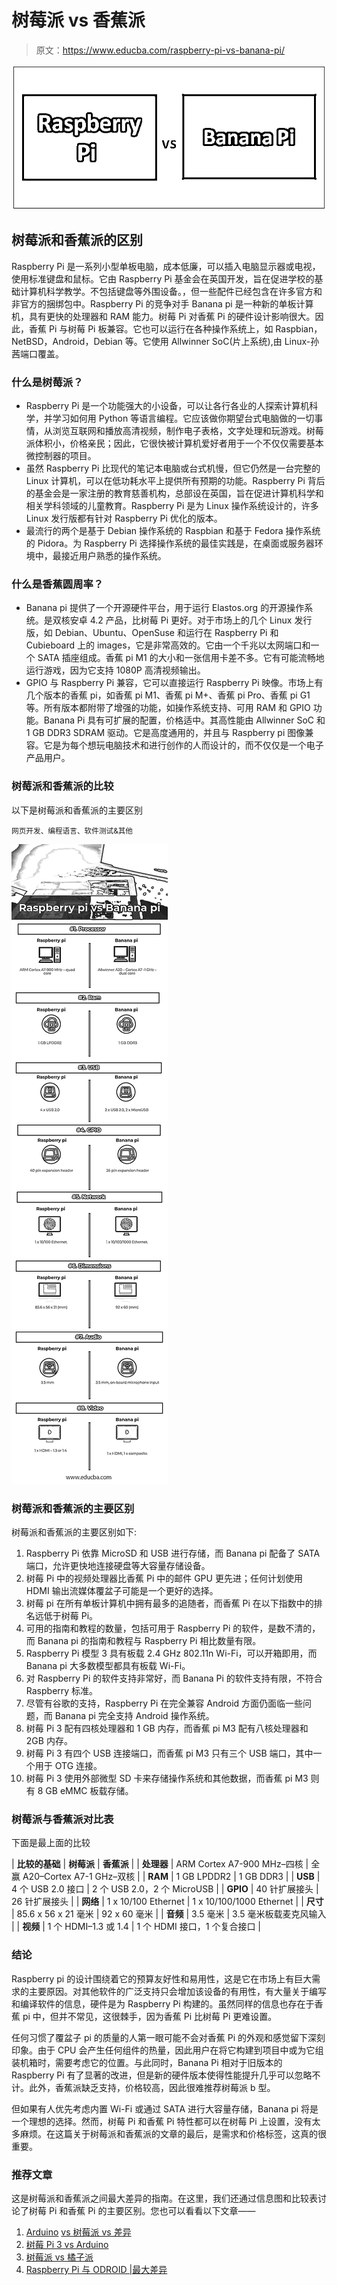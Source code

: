 # 树莓派 vs 香蕉派

> 原文：<https://www.educba.com/raspberry-pi-vs-banana-pi/>

![Raspberry Pi vs Banana Pi](img/410d6e1180701b021c8aebea9ac65236.png)



## 树莓派和香蕉派的区别

Raspberry Pi 是一系列小型单板电脑，成本低廉，可以插入电脑显示器或电视，使用标准键盘和鼠标。它由 Raspberry Pi 基金会在英国开发，旨在促进学校的基础计算机科学教学。不包括键盘等外围设备。，但一些配件已经包含在许多官方和非官方的捆绑包中。Raspberry Pi 的竞争对手 Banana pi 是一种新的单板计算机，具有更快的处理器和 RAM 能力。树莓 Pi 对香蕉 Pi 的硬件设计影响很大。因此，香蕉 Pi 与树莓 Pi 板兼容。它也可以运行在各种操作系统上，如 Raspbian，NetBSD，Android，Debian 等。它使用 Allwinner SoC(片上系统),由 Linux-孙茜端口覆盖。

### 什么是树莓派？

*   Raspberry Pi 是一个功能强大的小设备，可以让各行各业的人探索计算机科学，并学习如何用 Python 等语言编程。它应该做你期望台式电脑做的一切事情，从浏览互联网和播放高清视频，制作电子表格，文字处理和玩游戏。树莓派体积小，价格亲民；因此，它很快被计算机爱好者用于一个不仅仅需要基本微控制器的项目。
*   虽然 Raspberry Pi 比现代的笔记本电脑或台式机慢，但它仍然是一台完整的 Linux 计算机，可以在低功耗水平上提供所有预期的功能。Raspberry Pi 背后的基金会是一家注册的教育慈善机构，总部设在英国，旨在促进计算机科学和相关学科领域的儿童教育。Raspberry Pi 是为 Linux 操作系统设计的，许多 Linux 发行版都有针对 Raspberry Pi 优化的版本。
*   最流行的两个是基于 Debian 操作系统的 Raspbian 和基于 Fedora 操作系统的 Pidora。为 Raspberry Pi 选择操作系统的最佳实践是，在桌面或服务器环境中，最接近用户熟悉的操作系统。

### 什么是香蕉圆周率？

*   Banana pi 提供了一个开源硬件平台，用于运行 Elastos.org 的开源操作系统。是双核安卓 4.2 产品，比树莓 Pi 更好。对于市场上的几个 Linux 发行版，如 Debian、Ubuntu、OpenSuse 和运行在 Raspberry Pi 和 Cubieboard 上的 images，它是非常高效的。它由一个千兆以太网端口和一个 SATA 插座组成。香蕉 pi M1 的大小和一张信用卡差不多。它有可能流畅地运行游戏，因为它支持 1080P 高清视频输出。
*   GPIO 与 Raspberry Pi 兼容，它可以直接运行 Raspberry Pi 映像。市场上有几个版本的香蕉 pi，如香蕉 pi M1、香蕉 pi M+、香蕉 pi Pro、香蕉 pi G1 等。所有版本都附带了增强的功能，如操作系统支持、可用 RAM 和 GPIO 功能。Banana Pi 具有可扩展的配置，价格适中。其高性能由 Allwinner SoC 和 1 GB DDR3 SDRAM 驱动。它是高度通用的，并且与 Raspberry pi 图像兼容。它是为每个想玩电脑技术和进行创作的人而设计的，而不仅仅是一个电子产品用户。

### 树莓派和香蕉派的比较

以下是树莓派和香蕉派的主要区别

<small>网页开发、编程语言、软件测试&其他</small>

![Raspberry pi vs Banana pi Infographics](img/b4450e40531802300b1876bee392dec1.png)



### 树莓派和香蕉派的主要区别

树莓派和香蕉派的主要区别如下:

1.  Raspberry Pi 依靠 MicroSD 和 USB 进行存储，而 Banana pi 配备了 SATA 端口，允许更快地连接硬盘等大容量存储设备。
2.  树莓 Pi 中的视频处理器比香蕉 Pi 中的邮件 GPU 更先进；任何计划使用 HDMI 输出流媒体覆盆子可能是一个更好的选择。
3.  树莓 pi 在所有单板计算机中拥有最多的追随者，而香蕉 Pi 在以下指数中的排名远低于树莓 Pi。
4.  可用的指南和教程的数量，包括可用于 Raspberry Pi 的软件，是数不清的，而 Banana pi 的指南和教程与 Raspberry Pi 相比数量有限。
5.  Raspberry Pi 模型 3 具有板载 2.4 GHz 802.11n Wi-Fi，可以开箱即用，而 Banana pi 大多数模型都具有板载 Wi-Fi。
6.  对 Raspberry Pi 的软件支持非常好，而 Banana Pi 的软件支持有限，不符合 Raspberry 标准。
7.  尽管有谷歌的支持，Raspberry Pi 在完全兼容 Android 方面仍面临一些问题，而 Banana pi 完全支持 Android 操作系统。
8.  树莓 Pi 3 配有四核处理器和 1 GB 内存，而香蕉 pi M3 配有八核处理器和 2GB 内存。
9.  树莓 Pi 3 有四个 USB 连接端口，而香蕉 pi M3 只有三个 USB 端口，其中一个用于 OTG 连接。
10.  树莓 Pi 3 使用外部微型 SD 卡来存储操作系统和其他数据，而香蕉 pi M3 则有 8 GB eMMC 板载存储。

### 树莓派与香蕉派对比表

下面是最上面的比较

| **比较的基础** | **树莓派** | **香蕉派** |
| **处理器** | ARM Cortex A7-900 MHz–四核 | 全赢 A20–Cortex A7-1 GHz–双核 |
| **RAM** | 1 GB LPDDR2 | 1 GB DDR3 |
| **USB** | 4 个 USB 2.0 接口 | 2 个 USB 2.0，2 个 MicroUSB |
| **GPIO** | 40 针扩展接头 | 26 针扩展接头 |
| **网络** | 1 x 10/100 Ethernet | 1 x 10/100/1000 Ethernet |
| **尺寸** | 85.6 x 56 x 21 毫米 | 92 x 60 毫米 |
| **音频** | 3.5 毫米 | 3.5 毫米板载麦克风输入 |
| **视频** | 1 个 HDMI–1.3 或 1.4 | 1 个 HDMI 接口，1 个复合接口 |

### 结论

Raspberry pi 的设计围绕着它的预算友好性和易用性，这是它在市场上有巨大需求的主要原因。对其他软件的广泛支持只会增加该设备的有用性，有大量关于编写和编译软件的信息，硬件是为 Raspberry Pi 构建的。虽然同样的信息也存在于香蕉 pi 中，但并不常见，这很棘手，因为香蕉 Pi 比树莓 Pi 更难设置。

任何习惯了覆盆子 pi 的质量的人第一眼可能不会对香蕉 Pi 的外观和感觉留下深刻印象。由于 CPU 会产生任何组件的热量，因此用户在将它构建到项目中或为它组装机箱时，需要考虑它的位置。与此同时，Banana Pi 相对于旧版本的 Raspberry Pi 有了显著的改进，但是新的硬件版本使得性能提升几乎可以忽略不计。此外，香蕉派缺乏支持，价格较高，因此很难推荐树莓派 b 型。

但如果有人优先考虑内置 Wi-Fi 或通过 SATA 进行大容量存储，Banana pi 将是一个理想的选择。然而，树莓 Pi 和香蕉 Pi 特性都可以在树莓 Pi 上设置，没有太多麻烦。在这篇关于树莓派和香蕉派的文章的最后，是需求和价格标签，这真的很重要。

### 推荐文章

这是树莓派和香蕉派之间最大差异的指南。在这里，我们还通过信息图和比较表讨论了树莓 Pi 和香蕉 Pi 的主要区别。您也可以看看以下文章——

1.  [Arduino](https://www.educba.com/raspberry-pi-vs-arduino/) [vs 树莓派 vs 差异](https://www.educba.com/raspberry-pi-vs-arduino/)
2.  [树莓 Pi 3 vs Arduino](https://www.educba.com/raspberry-pi-3-vs-arduino/)
3.  [树莓派 vs 橘子派](https://www.educba.com/raspberry-pi-vs-orange-pi/)
4.  [Raspberry Pi 与 ODROID |最大差异](https://www.educba.com/raspberry-pi-vs-odroid/)





